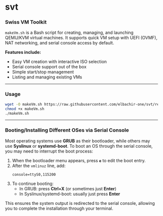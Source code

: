 # svt

### Swiss VM Toolkit

`makeVm.sh` is a Bash script for creating, managing, and launching QEMU/KVM virtual machines.
It supports quick VM setup with UEFI (OVMF), NAT networking, and serial console access by default.

**Features include:**
- Easy VM creation with interactive ISO selection
- Serial console support out of the box
- Simple start/stop management
- Listing and managing existing VMs

---

### Usage

```sh
wget -O makeVm.sh https://raw.githubusercontent.com/elbachir-one/svt/refs/heads/main/makeVm.sh
chmod +x makeVm.sh
./makeVm.sh
```

---

### Booting/Installing Different OSes via Serial Console

Most operating systems use **GRUB** as their bootloader, while others may use **Syslinux** or **systemd-boot**.
To boot an OS through the serial console, you may need to interrupt the boot process:

1. When the bootloader menu appears, press **`e`** to edit the boot entry.
2. After the `vmlinuz` line, add:
   ```
   console=ttyS0,115200
   ```
3. To continue booting:
   - In GRUB: press **Ctrl+X** (or sometimes just **Enter**)
   - In Syslinux/systemd-boot: usually just press **Enter**

This ensures the system output is redirected to the serial console,
allowing you to complete the installation through your terminal.
